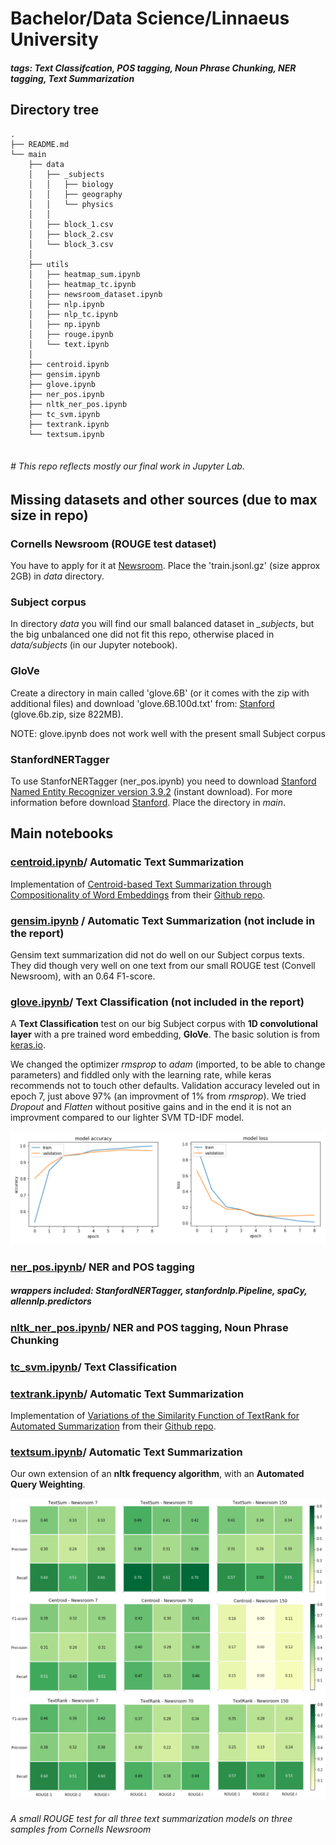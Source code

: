 # Bachelor/Data Science/Linnaeus University
##### tags: Text Classifcation, POS tagging, Noun Phrase Chunking, NER tagging, Text Summarization



## Directory tree

```
.
├── README.md
└── main
    ├── data
    │   ├── _subjects
    │   │   ├── biology
    │   │   ├── geography
    │   │   └── physics
    │   │ 
    │   ├── block_1.csv
    │   ├── block_2.csv
    │   └── block_3.csv
    │
    ├── utils
    │   ├── heatmap_sum.ipynb
    │   ├── heatmap_tc.ipynb
    │   ├── newsroom_dataset.ipynb
    │   ├── nlp.ipynb
    │   ├── nlp_tc.ipynb
    │   ├── np.ipynb
    │   ├── rouge.ipynb
    │   └── text.ipynb
    │
    ├── centroid.ipynb
    ├── gensim.ipynb
    ├── glove.ipynb
    ├── ner_pos.ipynb
    ├── nltk_ner_pos.ipynb
    ├── tc_svm.ipynb
    ├── textrank.ipynb
    └── textsum.ipynb
    
```
###### # This repo reflects mostly our final work in Jupyter Lab.

## Missing datasets and other sources (due to max size in repo)


### Cornells Newsroom (ROUGE test dataset)

You have to apply for it at [Newsroom](https://summari.es/download/). Place the 'train.jsonl.gz' (size approx 2GB) in _data_ directory.

### Subject corpus

In directory _data_ you will find our small balanced dataset in _\_subjects_, but the big unbalanced one did not fit this repo, otherwise placed in _data/subjects_ (in our Jupyter notebook).

###  GloVe  

Create a directory in main called 'glove.6B' (or it comes with the zip with additional files) and download 'glove.6B.100d.txt' from: [Stanford](https://nlp.stanford.edu/projects/glove/) (glove.6b.zip, size 822MB).

NOTE: glove.ipynb does not work well with the present small Subject corpus


### StanfordNERTagger 

To use StanforNERTagger (ner_pos.ipynb) you need to download [Stanford Named Entity Recognizer version 3.9.2](https://nlp.stanford.edu/software/stanford-ner-2018-10-16.zip) (instant download). For more information before download [Stanford](https://nlp.stanford.edu/software/CRF-NER.shtml). Place the directory in _main_.


## Main notebooks


### [centroid.ipynb](main/centroid.ipynb)/ Automatic Text Summarization
Implementation of [Centroid-based Text Summarization through Compositionality of Word Embeddings](https://www.aclweb.org/anthology/W17-1003.pdf)
from their [Github repo](https://github.com/lambdaofgod/text-summarizer.git).

### [gensim.ipynb](main/gensim.ipynb) / Automatic Text Summarization (not include in the report)

Gensim text summarization did not do well on our Subject corpus texts. They did though very well on one text from our small ROUGE test (Convell Newsroom), with an 0.64 F1-score.

### [glove.ipynb](main/glove.ipynb)/ Text Classification (not included in the report)

A **Text Classification** test on our big Subject corpus with **1D convolutional layer** with a pre trained word embedding, **GloVe**. The basic solution is from [keras.io](https://keras.io/examples/pretrained_word_embeddings/). 

We changed the optimizer _rmsprop_ to _adam_ (imported, to be able to change parameters) and fiddled only with the learning rate, while keras recommends not to touch other defaults. Validation accuracy leveled out in epoch 7, just above 97% (an improvment of 1% from _rmsprop_). We tried _Dropout_ and _Flatten_ without positive gains and in the end it is not an improvment compared to our lighter SVM TD-IDF model.

![Evaluation of 1D CNN with GloVe](main/images/evaluation_1d_cnn.png)

### [ner_pos.ipynb](main/ner_pos.ipynb)/ NER and POS tagging
##### wrappers included: StanfordNERTagger, stanfordnlp.Pipeline, spaCy, allennlp.predictors

### [nltk\_ner_pos.ipynb](main/ner_pos.ipynb)/ NER and POS tagging, Noun Phrase Chunking

### [tc_svm.ipynb](main/tc_svm.ipynb)/ Text Classification


### [textrank.ipynb](main/textrank.ipynb)/ Automatic Text Summarization

Implementation of [Variations of the Similarity Function of TextRank for Automated Summarization](https://arxiv.org/pdf/1602.03606.pdf)
from their [Github repo](https://github.com/summanlp/textrank).

### [textsum.ipynb](main/textsum.ipynb)/ Automatic Text Summarization
Our own extension of an **nltk frequency algorithm**, with an **Automated Query Weighting**.


![ROUGE test for our three text summarizers](main/images/rouge_test.png)

###### A small ROUGE test for all three text summarization models on three samples from Cornells Newsroom